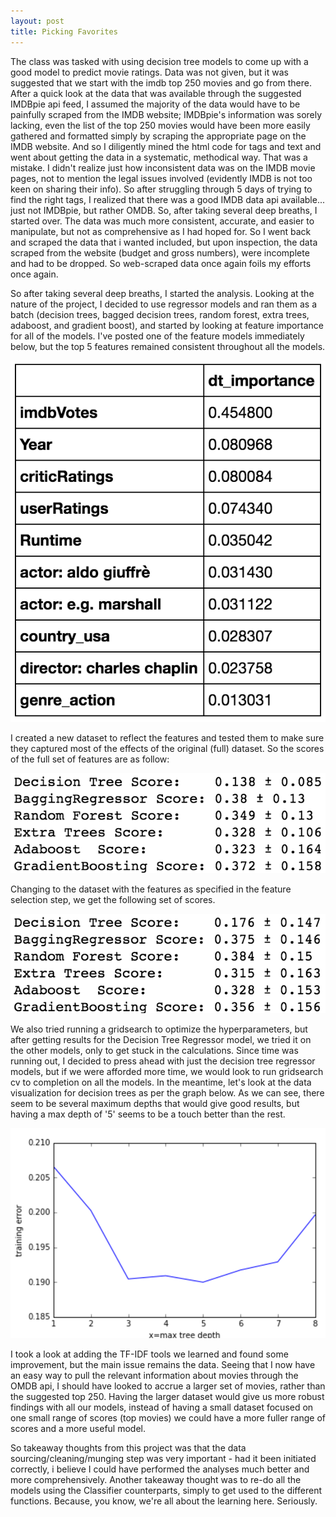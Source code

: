 ```yaml
---
layout: post
title: Picking Favorites
---
```


The class was tasked with using decision tree models to come up with a good model to predict movie ratings.  Data was not given, but it was suggested that we start with the imdb top 250 movies and go from there.  After a quick look at the data that was available through the suggested IMDBpie api feed, I assumed the majority of the data would have to be painfully scraped from the IMDB website; IMDBpie's information was sorely lacking, even the list of the top 250 movies would have been more easily gathered and formatted simply by scraping the appropriate page on the IMDB website.  And so I diligently mined the html code for tags and text and went about getting the data in a systematic, methodical way.  That was a mistake.  I didn't realize just how inconsistent data was on the IMDB movie pages, not to mention the legal issues involved (evidently IMDB is not too keen on sharing their info).  So after struggling through 5 days of trying to find the right tags, I realized that there was a good IMDB data api available... just not IMDBpie, but rather OMDB.  So, after taking several deep breaths, I started over.  The data was much more consistent, accurate, and easier to manipulate, but not as comprehensive as I had hoped for.  So I went back and scraped the data that i wanted included, but upon inspection, the data scraped from the website (budget and gross numbers), were incomplete and had to be dropped.  So web-scraped data once again foils my efforts once again.  

So after taking several deep breaths, I started the analysis.  Looking at the nature of the project, I decided to use regressor models and ran them as a batch (decision trees, bagged decision trees, random forest, extra trees, adaboost, and gradient boost), and started by looking at feature importance for all of the models.  I've posted one of the feature models immediately below, but the top 5 features remained consistent throughout all the models.  

![featureselection](../images/featuresDT.png)

I created a new dataset to reflect the features and tested them to make sure they captured most of the effects of the original (full) dataset.  So the scores of the full set of features are as follow:

![modelscores](../images/fullScores.png)

Changing to the dataset with the features as specified in the feature selection step, we get the following set of scores.

![modelscores](../images/newScores.png)

We also tried running a gridsearch to optimize the hyperparameters, but after getting results for the Decision Tree Regressor model, we tried it on the other models, only to get stuck in the calculations.  Since time was running out, I decided to press ahead with just the decision tree regressor models, but if we were afforded more time, we would look to run gridsearch cv to completion on all the models.  In the meantime, let's look at the data visualization for decision trees as per the graph below.  As we can see, there seem to be several maximum depths that would give good results, but having a max depth of '5' seems to be a touch better than the rest.  

![cvscore](../images/CVscore.png)

I took a look at adding the TF-IDF tools we learned and found some improvement, but the main issue remains the data.  Seeing that I now have an easy way to pull the relevant information about movies through the OMDB api, I should have looked to accrue a larger set of movies, rather than the suggested top 250.  Having the larger dataset would give us more robust findings with all our models, instead of having a small dataset focused on one small range of scores (top movies) we could have a more fuller range of scores and a more useful model.  

So takeaway thoughts from this project was that the data sourcing/cleaning/munging step was very important - had it been initiated correctly, i believe I could have performed the analyses much better and more comprehensively.  Another takeaway thought was to re-do all the models using the Classifier counterparts, simply to get used to the different functions.  Because, you know, we're all about the learning here.  Seriously.  